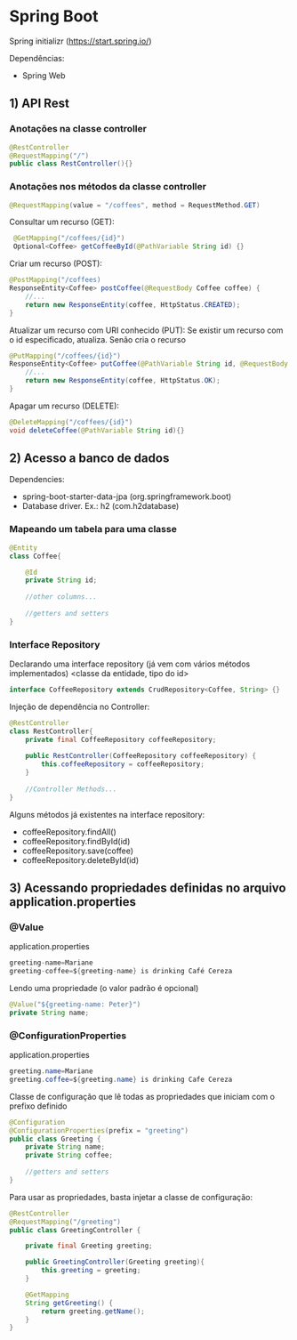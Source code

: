 # Spring Boot

Spring initializr (https://start.spring.io/)

Dependências:
- Spring Web

## 1) API Rest

### Anotações na classe controller

```java
@RestController
@RequestMapping("/")
public class RestController(){}
```
### Anotações nos métodos da classe controller

```java
@RequestMapping(value = "/coffees", method = RequestMethod.GET)
```

Consultar um recurso (GET):
```java
 @GetMapping("/coffees/{id}") 
 Optional<Coffee> getCoffeeById(@PathVariable String id) {} 
```

Criar um recurso (POST):
```java
@PostMapping("/coffees)
ResponseEntity<Coffee> postCoffee(@RequestBody Coffee coffee) {
	//...
	return new ResponseEntity(coffee, HttpStatus.CREATED);
}
```

Atualizar um recurso com URI conhecido (PUT):
Se existir um recurso com o id especificado, atualiza. Senão cria o recurso
```java
@PutMapping("/coffees/{id}")
ResponseEntity<Coffee> putCoffee(@PathVariable String id, @RequestBody Coffee coffee) {
	//...
	return new ResponseEntity(coffee, HttpStatus.OK);
}
```

Apagar um recurso (DELETE):
```java
@DeleteMapping("/coffees/{id}")
void deleteCoffee(@PathVariable String id){}
```

## 2) Acesso a banco de dados

Dependencies: 
- spring-boot-starter-data-jpa (org.springframework.boot)
- Database driver. Ex.: h2 (com.h2database)

### Mapeando um tabela para uma classe

```java
@Entity
class Coffee{

	@Id
	private String id;
	
	//other columns...
	
	//getters and setters
}
```

### Interface Repository
Declarando uma interface repository (já vem com vários métodos implementados)
<classe da entidade, tipo do id>
```java
interface CoffeeRepository extends CrudRepository<Coffee, String> {}
```

Injeção de dependência no Controller:
```java
@RestController
class RestController{
	private final CoffeeRepository coffeeRepository;
	
	public RestController(CoffeeRepository coffeeRepository) {
		this.coffeeRepository = coffeeRepository;
	}
	
	//Controller Methods...
}
```

Alguns métodos já existentes na interface repository:
- coffeeRepository.findAll()
- coffeeRepository.findById(id)
- coffeeRepository.save(coffee)
- coffeeRepository.deleteById(id)

## 3) Acessando propriedades definidas no arquivo application.properties

### @Value

application.properties
```java
greeting-name=Mariane
greeting-coffee=${greeting-name} is drinking Café Cereza 
```

Lendo uma propriedade (o valor padrão é opcional)
```java
@Value("${greeting-name: Peter}")
private String name;
```

### @ConfigurationProperties

application.properties
```java
greeting.name=Mariane
greeting.coffee=${greeting.name} is drinking Cafe Cereza
```

Classe de configuração que lê todas as propriedades que iniciam com o prefixo definido
```java
@Configuration
@ConfigurationProperties(prefix = "greeting")
public class Greeting {
	private String name;
	private String coffee;
	
	//getters and setters
}
```

Para usar as propriedades, basta injetar a classe de configuração:
```java
@RestController
@RequestMapping("/greeting")
public class GreetingController {

	private final Greeting greeting;

	public GreetingController(Greeting greeting){
		this.greeting = greeting;
	}

	@GetMapping
	String getGreeting() {
		return greeting.getName();
	}
}
```

